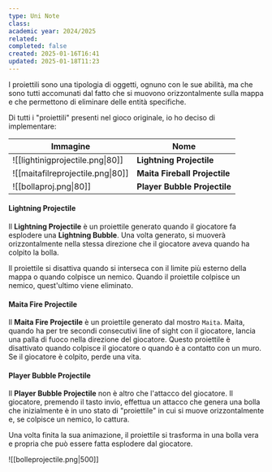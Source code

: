 ```yaml
---
type: Uni Note
class: 
academic year: 2024/2025
related: 
completed: false
created: 2025-01-16T16:41
updated: 2025-01-18T11:23
---
```


I proiettili sono una tipologia di oggetti, ognuno con le sue abilità, ma che sono tutti accomunati dal fatto che si muovono orizzontalmente sulla mappa e che permettono di eliminare delle entità specifiche.

Di tutti i "proiettili" presenti nel gioco originale, io ho deciso di implementare:

| Immagine                          | Nome                         |
| --------------------------------- | ---------------------------- |
| ![[lightinigprojectile.png\|80]]  | **Lightning Projectile**     |
| ![[maitafilreprojectile.png\|80]] | **Maita Fireball Projectile** |
| ![[bollaproj.png\|80]]            | **Player Bubble Projectile**  |

#### Lightning Projectile

Il **Lightning Projectile** è un proiettile generato quando il giocatore fa esplodere una **Lightning Bubble**. Una volta generato, si muoverà orizzontalmente nella stessa direzione che il giocatore aveva quando ha colpito la bolla.

Il proiettile si disattiva quando si interseca con il limite più esterno della mappa o quando colpisce un nemico. Quando il proiettile colpisce un nemico, quest'ultimo viene eliminato.

#### Maita Fire Projectile

Il **Maita Fire Projectile** è un proiettile generato dal mostro `Maita`. Maita, quando ha per tre secondi consecutivi line of sight con il giocatore, lancia una palla di fuoco nella direzione del giocatore. Questo proiettile è disattivato quando colpisce il giocatore o quando è a contatto con un muro. Se il giocatore è colpito, perde una vita.

#### Player Bubble Projectile

Il **Player Bubble Projectile** non è altro che l'attacco del giocatore. Il giocatore, premendo il tasto invio, effettua un attacco che genera una bolla che inizialmente è in uno stato di "proiettile" in cui si muove orizzontalmente e, se colpisce un nemico, lo cattura.

Una volta finita la sua animazione, il proiettile si trasforma in una bolla vera e propria che può essere fatta esplodere dal giocatore.

![[bolleprojectile.png|500]]